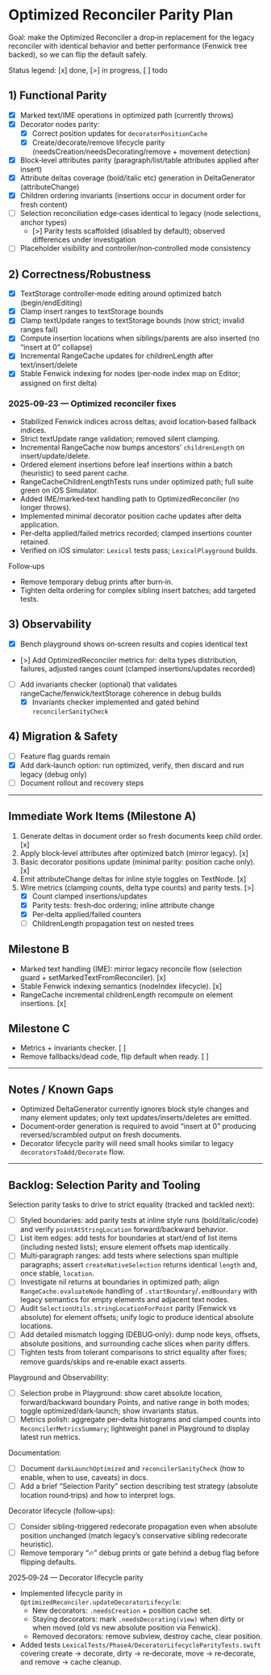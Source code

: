 # Optimized Reconciler Parity Plan

Goal: make the Optimized Reconciler a drop‑in replacement for the legacy reconciler with identical behavior and better performance (Fenwick tree backed), so we can flip the default safely.

Status legend: [x] done, [>] in progress, [ ] todo

## 1) Functional Parity

- [x] Marked text/IME operations in optimized path (currently throws)
- [x] Decorator nodes parity:
  - [x] Correct position updates for `decoratorPositionCache`
  - [x] Create/decorate/remove lifecycle parity (needsCreation/needsDecorating/remove + movement detection)
- [x] Block‑level attributes parity (paragraph/list/table attributes applied after insert)
- [x] Attribute deltas coverage (bold/italic etc) generation in DeltaGenerator (attributeChange)
- [x] Children ordering invariants (insertions occur in document order for fresh content)
- [ ] Selection reconciliation edge‑cases identical to legacy (node selections, anchor types)
  - [>] Parity tests scaffolded (disabled by default); observed differences under investigation
- [ ] Placeholder visibility and controller/non‑controlled mode consistency

## 2) Correctness/Robustness

- [x] TextStorage controller‑mode editing around optimized batch (begin/endEditing)
- [x] Clamp insert ranges to textStorage bounds
- [x] Clamp textUpdate ranges to textStorage bounds (now strict; invalid ranges fail)
- [x] Compute insertion locations when siblings/parents are also inserted (no “insert at 0” collapse)
- [x] Incremental RangeCache updates for childrenLength after text/insert/delete
- [x] Stable Fenwick indexing for nodes (per‑node index map on Editor; assigned on first delta)

### 2025‑09‑23 — Optimized reconciler fixes
- Stabilized Fenwick indices across deltas; avoid location‑based fallback indices.
- Strict textUpdate range validation; removed silent clamping.
- Incremental RangeCache now bumps ancestors’ `childrenLength` on insert/update/delete.
- Ordered element insertions before leaf insertions within a batch (heuristic) to seed parent cache.
- RangeCacheChildrenLengthTests runs under optimized path; full suite green on iOS Simulator.
 - Added IME/marked‑text handling path to OptimizedReconciler (no longer throws).
 - Implemented minimal decorator position cache updates after delta application.
 - Per‑delta applied/failed metrics recorded; clamped insertions counter retained.
 - Verified on iOS simulator: `Lexical` tests pass; `LexicalPlayground` builds.

Follow‑ups
- Remove temporary debug prints after burn‑in.
- Tighten delta ordering for complex sibling insert batches; add targeted tests.

## 3) Observability

- [x] Bench playground shows on‑screen results and copies identical text
- [>] Add OptimizedReconciler metrics for: delta types distribution, failures, adjusted ranges count (clamped insertions/updates recorded)
- [ ] Add invariants checker (optional) that validates rangeCache/fenwick/textStorage coherence in debug builds
  - [x] Invariants checker implemented and gated behind `reconcilerSanityCheck`

## 4) Migration & Safety

- [ ] Feature flag guards remain
- [x] Add dark‑launch option: run optimized, verify, then discard and run legacy (debug only)
- [ ] Document rollout and recovery steps

---

## Immediate Work Items (Milestone A)

1. Generate deltas in document order so fresh documents keep child order. [x]
2. Apply block‑level attributes after optimized batch (mirror legacy). [x]
3. Basic decorator positions update (minimal parity: position cache only). [x]
4. Emit attributeChange deltas for inline style toggles on TextNode. [x]
5. Wire metrics (clamping counts, delta type counts) and parity tests. [>]
   - [x] Count clamped insertions/updates
   - [x] Parity tests: fresh‑doc ordering; inline attribute change
   - [x] Per‑delta applied/failed counters
   - [ ] ChildrenLength propagation test on nested trees

## Milestone B

- Marked text handling (IME): mirror legacy reconcile flow (selection guard + setMarkedTextFromReconciler). [x]
- Stable Fenwick indexing semantics (nodeIndex lifecycle). [x]
- RangeCache incremental childrenLength recompute on element insertions. [x]

## Milestone C

- Metrics + invariants checker. [ ]
- Remove fallbacks/dead code, flip default when ready. [ ]

---

## Notes / Known Gaps

- Optimized DeltaGenerator currently ignores block style changes and many element updates; only text updates/inserts/deletes are emitted.
- Document‑order generation is required to avoid “insert at 0” producing reversed/scrambled output on fresh documents.
- Decorator lifecycle parity will need small hooks similar to legacy `decoratorsToAdd/Decorate` flow.

---

## Backlog: Selection Parity and Tooling

Selection parity tasks to drive to strict equality (tracked and tackled next):

- [ ] Styled boundaries: add parity tests at inline style runs (bold/italic/code) and verify `pointAtStringLocation` forward/backward behavior.
- [ ] List item edges: add tests for boundaries at start/end of list items (including nested lists); ensure element offsets map identically.
- [ ] Multi‑paragraph ranges: add tests where selections span multiple paragraphs; assert `createNativeSelection` returns identical `length` and, once stable, `location`.
- [ ] Investigate nil returns at boundaries in optimized path; align `RangeCache.evaluateNode` handling of `.startBoundary`/`.endBoundary` with legacy semantics for empty elements and adjacent text nodes.
- [ ] Audit `SelectionUtils.stringLocationForPoint` parity (Fenwick vs absolute) for element offsets; unify logic to produce identical absolute locations.
- [ ] Add detailed mismatch logging (DEBUG‑only): dump node keys, offsets, absolute positions, and surrounding cache slices when parity differs.
- [ ] Tighten tests from tolerant comparisons to strict equality after fixes; remove guards/skips and re‑enable exact asserts.

Playground and Observability:

- [ ] Selection probe in Playground: show caret absolute location, forward/backward boundary Points, and native range in both modes; toggle optimized/dark‑launch; show invariants status.
- [ ] Metrics polish: aggregate per‑delta histograms and clamped counts into `ReconcilerMetricsSummary`; lightweight panel in Playground to display latest run metrics.

Documentation:

- [ ] Document `darkLaunchOptimized` and `reconcilerSanityCheck` (how to enable, when to use, caveats) in docs.
- [ ] Add a brief “Selection Parity” section describing test strategy (absolute location round‑trips) and how to interpret logs.

Decorator lifecycle (follow‑ups):

- [ ] Consider sibling-triggered redecorate propagation even when absolute position unchanged (match legacy’s conservative sibling redecorate heuristic).
- [ ] Remove temporary “🔥” debug prints or gate behind a debug flag before flipping defaults.

2025‑09‑24 — Decorator lifecycle parity

- Implemented lifecycle parity in `OptimizedReconciler.updateDecoratorLifecycle`:
  - New decorators: `.needsCreation` + position cache set.
  - Staying decorators: mark `.needsDecorating(view)` when dirty or when moved (old vs new absolute position via Fenwick).
  - Removed decorators: remove subview, destroy cache, clear position.
- Added tests `LexicalTests/Phase4/DecoratorLifecycleParityTests.swift` covering create → decorate, dirty → re‑decorate, move → re‑decorate, and remove → cache cleanup.
